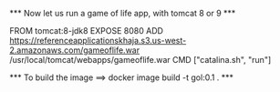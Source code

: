 
*** Now let us run a game of life app, with tomcat 8 or 9 ***


FROM tomcat:8-jdk8
EXPOSE 8080
ADD https://referenceapplicationskhaja.s3.us-west-2.amazonaws.com/gameoflife.war /usr/local/tomcat/webapps/gameoflife.war
CMD ["catalina.sh", "run"]


*** To build the image ==> docker image build -t gol:0.1 .  ***
